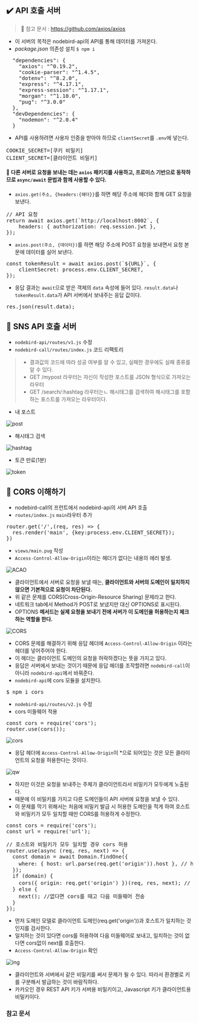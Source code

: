 ## ✔️ API 호출 서버
> 📌 참고 문서 : https://github.com/axios/axios
- 이 서버의 목적은 nodebird-api의 API를 통해 데이터를 가져온다.
- *package.json* 의존성 설치 `$ npm i`
<pre>
  "dependencies": {
    "axios": "^0.19.2",
    "cookie-parser": "^1.4.5",
    "dotenv": "^8.2.0",
    "express": "^4.17.1",
    "express-session": "^1.17.1",
    "morgan": "^1.10.0",
    "pug": "^3.0.0"
  },
  "devDependencies": {
    "nodemon": "^2.0.4"
  }
</pre>

- API를 사용하려면 사용자 인증을 받아야 하므로 `clientSecret`를 `.env`에 넣는다.
<pre>
COOKIE_SECRET=[쿠키 비밀키]
CLIENT_SECRET=[클라이언트 비밀키]
</pre>
#### 🔸 다른 서버로 요청을 보내는 데는 `axios` 패키지를 사용하고, 프로미스 기반으로 동작하므로 `async/await` 문법과 함께 사용할 수 있다.
- `axios.get(주소, {headers:{헤더}}`를 하면 해당 주소에 헤더와 함께 GET 요청을 보낸다.
<pre>
// API 요청
return await axios.get(`http://localhost:8002`, {
    headers: { authorization: req.session.jwt },
});
</pre>
- `axios.post(주소, {데이터})`를 하면 해당 주소에 POST 요청을 보내면서 요청 본문에 데이터를 실어 보낸다.
<pre>
const tokenResult = await axios.post(`${URL}`, {
    clientSecret: process.env.CLIENT_SECRET,
});
</pre>
- 응답 결과는 `await`으로 받은 객체의 `data` 속성에 들어 있다. `result.data`나 `tokenResult.data`가 API 서버에서 보내주는 응답 값이다.
<pre>
res.json(result.data);
</pre>

## 🌈 SNS API 호출 서버
- `nodebird-api/routes/v1.js` 수정
- `nodebird-call/routes/index.js` 코드 리팩토리
> - 결과값의 코드에 따라 성공 여부를 알 수 있고, 실패한 경우에도 실패 종류를 알 수 있다.
> - GET /mypost 라우터는 자신이 작성한 포스트를 JSON 형식으로 가져오는 라우터
> - GET /search/:hashtag 라우터는ㄴ 해시태그를 검색하여 해시태그를 포함하는 포스트를 가져오는 라우터이다.
- 내 포스트

![post](./img/1.PNG)

- 해시태그 검색

![hashtag](./img/2.PNG)

- 토큰 만료(1분)

![token](./img/3.PNG)

## 🌈 CORS 이해하기
- nodebird-call의 프런트에서 nodebird-api의 서버 API 호출
- `routes/index.js` `main`라우터 추가
<pre>
router.get('/',(req, res) => {
  res.render('main', {key:process.env.CLIENT_SECRET});
})
</pre>
- `views/main.pug` 작성
- `Access-Control-Allow-Origin`이라는 헤더가 없다는 내용의 에러 발생.

![ACAO](./img/4.PNG)

- 클라이언트에서 서버로 요청을 보낼 때는, **클라이언트와 서버의 도메인이 일치하지 않으면 기본적으로 요청이 차단된다.**
- 위 같은 문제를 CORS(Cross-Origin-Resource Sharing) 문제라고 한다.
- 네트워크 tab에서 Method가 POST로 보냈지만 대신 OPTIONS로 표시된다.
- OPTIONS **메서드는 실제 요청을 보내기 전에 서버가 이 도메인을 허용하는지 체크하는 역할을 한다.**

![CORS](./img/5.PNG)
- CORS 문제를 해결하기 위해 응답 헤더에 `Access-Control-Allow-Origin` 이라는 헤더를 넣어주어야 한다.
- 이 헤더는 클라이언트 도메인의 요청을 허락하겠다는 뜻을 가지고 있다.
- 응답은 서버에서 보내는 것이기 때문에 응답 헤더를 조작할려면 `nodebird-call`이 아니라 `nodebird-api`에서 바꿔준다.
- `nodebird-api`에 cors 모듈을 설치한다.
<pre>
$ npm i cors
</pre>

- `nodebird-api/routes/v2.js` 수정
- cors 미들웨어 적용
<pre>
const cors = require('cors');
router.use(cors());
</pre>

![cors](./img/6.PNG)

- 응답 헤더에 `Access-Control-Allow-Origin`이 *으로 되어있는 것은 모든 클라이언트의 요청을 허용한다는 것이다.

![qw](./img/7.PNG)

- 하지만 이것은 요청을 보내주는 주체가 클라이언트라서 비밀키가 모두에게 노출된다.
- 때문에 이 비밀키를 가지고 다른 도메인들이 API 서버에 요청을 보낼 수 있다.
- 이 문제를 막기 위해서는 처음에 비밀키 발급 시 허용한 도메인을 적게 하여 호스트와 비밀키가 모두 일치할 때만 CORS를 허용하게 수정한다.
<pre>
const cors = require('cors');
const url = require('url');

// 호스트와 비밀키가 모두 일치할 경우 cors 허용
router.use(async (req, res, next) => {
  const domain = await Domain.findOne({
    where: { host: url.parse(req.get('origin')).host }, // http와 https를 때어낼때는 url.parse 메서드를 사용한다.
  });
  if (domain) {
    cors({ origin: req.get('origin') })(req, res, next); // cors를 사용해서 다음 미들웨어로 전송
  } else {
    next(); //없다면 cors를 때고 다음 미들웨어 전송
  }
});
</pre>
- 먼저 도메인 모델로 클라이언트 도메인(req.get('origin'))과 호스트가 일치하는 것 인지를 검사한다.
- 일치하는 것이 있다면 cors를 허용하여 다음 미들웨어로 보내고, 일치하는 것이 없다면 cors없이 next를 호출한다.
- `Access-Control-Allow-Origin` 확인

![ing](./img/8.PNG)

- 클라이언트와 서버에서 같은 비밀키를 써서 문제가 될 수 있다. 따라서 환경별로 키를 구분해서 발급하는 것이 바람직하다.
- 카카오인 경우 REST API 키가 서버용 비밀키이고, Javascript 키가 클라이언트용 비밀키이다.

### 참고 문서 